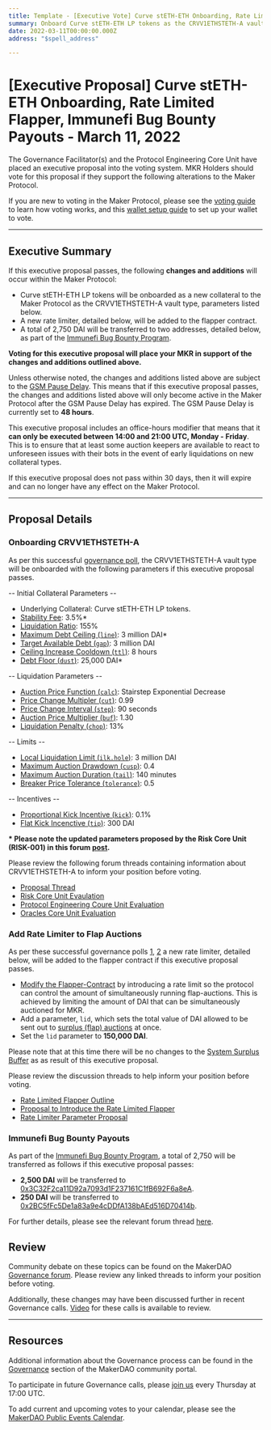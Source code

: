 ```yaml
---
title: Template - [Executive Vote] Curve stETH-ETH Onboarding, Rate Limited Flapper, Immunefi Bug Bounty Payouts - March 11, 2022
summary: Onboard Curve stETH-ETH LP tokens as the CRVV1ETHSTETH-A vault type, add rate limiter to the flapper contract, Immunefi Bug Bounty payouts.
date: 2022-03-11T00:00:00.000Z
address: "$spell_address"

---
```

# [Executive Proposal] Curve stETH-ETH Onboarding, Rate Limited Flapper, Immunefi Bug Bounty Payouts - March 11, 2022

The Governance Facilitator(s) and the Protocol Engineering Core Unit have placed an executive proposal into the voting system. MKR Holders should vote for this proposal if they support the following alterations to the Maker Protocol.

If you are new to voting in the Maker Protocol, please see the [voting guide](https://community-development.makerdao.com/en/learn/governance/how-voting-works/) to learn how voting works, and this [wallet setup guide](https://community-development.makerdao.com/en/learn/governance/voting-setup/) to set up your wallet to vote.

---

## Executive Summary

If this executive proposal passes, the following **changes and additions** will occur within the Maker Protocol:
- Curve stETH-ETH LP tokens will be onboarded as a new collateral to the Maker Protocol as the CRVV1ETHSTETH-A vault type, parameters listed below.
- A new rate limiter, detailed below, will be added to the flapper contract.
- A total of 2,750 DAI will be transferred to two addresses, detailed below, as part of the [Immunefi Bug Bounty Program](https://mips.makerdao.com/mips/details/MIP64).

**Voting for this executive proposal will place your MKR in support of the changes and additions outlined above.**

Unless otherwise noted, the changes and additions listed above are subject to the [GSM Pause Delay](https://manual.makerdao.com/parameter-index/core/param-gsm-pause-delay). This means that if this executive proposal passes, the changes and additions listed above will only become active in the Maker Protocol after the GSM Pause Delay has expired. The GSM Pause Delay is currently set to **48 hours**.

This executive proposal includes an office-hours modifier that means that it **can only be executed between 14:00 and 21:00 UTC, Monday - Friday**. This is to ensure that at least some auction keepers are available to react to unforeseen issues with their bots in the event of early liquidations on new collateral types.

If this executive proposal does not pass within 30 days, then it will expire and can no longer have any effect on the Maker Protocol.

---

## Proposal Details

### Onboarding CRVV1ETHSTETH-A

As per this successful [governance poll](https://vote.makerdao.com/polling/Qmek9vzo), the CRVV1ETHSTETH-A vault type will be onboarded with the following parameters if this executive proposal passes.

-- Initial Collateral Parameters --

* Underlying Collateral: Curve stETH-ETH LP tokens.
* [Stability Fee](https://manual.makerdao.com/parameter-index/vault-risk/param-stability-fee): 3.5%*
* [Liquidation Ratio](https://manual.makerdao.com/parameter-index/vault-risk/param-liquidation-ratio): 155%
* [Maximum Debt Ceiling (`line`)](https://manual.makerdao.com/module-index/module-dciam#maximum-debt-ceiling-line): 3 million DAI*
* [Target Available Debt (`gap`)](https://manual.makerdao.com/module-index/module-dciam#target-available-debt-gap): 3 million DAI
* [Ceiling Increase Cooldown (`ttl`)](https://manual.makerdao.com/module-index/module-dciam#ceiling-increase-cooldown-ttl): 8 hours
* [Debt Floor (`dust`)](https://manual.makerdao.com/parameter-index/vault-risk/param-debt-floor): 25,000 DAI*

-- Liquidation Parameters --

* [Auction Price Function (`calc`)](https://manual.makerdao.com/parameter-index/collateral-auction/param-auction-price-function): Stairstep Exponential Decrease
* [Price Change Multipler (`cut`)](https://manual.makerdao.com/parameter-index/collateral-auction/param-auction-price-function#exponential-stair-step): 0.99
* [Price Change Interval (`step`)](https://manual.makerdao.com/parameter-index/collateral-auction/param-auction-price-function#exponential-stair-step): 90 seconds
* [Auction Price Multiplier (`buf`)](https://manual.makerdao.com/parameter-index/collateral-auction/param-auction-price-multiplier): 1.30
* [Liquidation Penalty (`chop`)](https://manual.makerdao.com/parameter-index/vault-risk/param-liquidation-penalty): 13%

-- Limits --

* [Local Liquidation Limit (`ilk.hole`)](https://manual.makerdao.com/parameter-index/collateral-auction/param-local-liquidation-limit): 3 million DAI
* [Maximum Auction Drawdown (`cusp`)](https://manual.makerdao.com/parameter-index/collateral-auction/param-max-auction-drawdown): 0.4
* [Maximum Auction Duration (`tail`)](https://manual.makerdao.com/parameter-index/collateral-auction/param-max-auction-duration): 140 minutes
* [Breaker Price Tolerance (`tolerance`)](https://manual.makerdao.com/parameter-index/collateral-auction/param-breaker-price-tolerance): 0.5

-- Incentives --

* [Proportional Kick Incentive (`kick`)](https://manual.makerdao.com/parameter-index/collateral-auction/param-proportional-kick-incentive): 0.1%
* [Flat Kick Incenctive (`tip`)](https://manual.makerdao.com/parameter-index/collateral-auction/param-flat-kick-incentive): 300 DAI

**\*  Please note the updated parameters proposed by the Risk Core Unit (RISK-001) in this forum [post](https://forum.makerdao.com/t/curvelp-steth-eth-parameters-adjustment/13767).**

Please review the following forum threads containing information about CRVV1ETHSTETH-A to inform your position before voting.

* [Proposal Thread](https://forum.makerdao.com/t/curvelp-steth-eth-mip6-collateral-onboarding-application/10229)
* [Risk Core Unit Evaulation](https://forum.makerdao.com/t/curvelp-steth-eth-collateral-onboarding-risk-evaluation/11224)
* [Protocol Engineering Coure Unit Evaluation](https://forum.makerdao.com/t/curve-fi-eth-steth-erc20-token-smart-contract-technical-assessment/11855)
* [Oracles Core Unit Evaluation](https://forum.makerdao.com/t/curvelp-steth-eth-collateral-onboarding-oracle-assessment-mip10c3-sp43/11854)

### Add Rate Limiter to Flap Auctions

As per these successful governance polls [1](https://vote.makerdao.com/polling/QmagLVA2), [2](https://vote.makerdao.com/polling/Qmdd4Pg7) a new rate limiter, detailed below, will be added to the flapper contract if this executive proposal passes.

* [Modify the Flapper-Contract](https://forum.makerdao.com/t/rate-limited-flapper/13056) by introducing a rate limit so the protocol can control the amount of simultaneously running flap-auctions. This is achieved by limiting the amount of DAI that can be simultaneously auctioned for MKR.
* Add a parameter, `lid`, which sets the total value of DAI allowed to be sent out to [surplus (flap) auctions](https://auctions.makerdao.com/flap) at once.
* Set the `lid` parameter to **150,000 DAI**.

Please note that at this time there will be no changes to the [System Surplus Buffer](https://manual.makerdao.com/parameter-index/core/param-system-surplus-buffer) as as result of this executive proposal.

Please review the discussion threads to help inform your position before voting.

* [Rate Limited Flapper Outline](https://forum.makerdao.com/t/rate-limited-flapper/13056)
* [Proposal to Introduce the Rate Limited Flapper](https://forum.makerdao.com/t/signal-request-bring-back-the-mkr-burn/12837)
* [Rate Limiter Parameter Proposal](https://forum.makerdao.com/t/rate-limiter-parameter-proposal/13193)

### Immunefi Bug Bounty Payouts

As part of the [Immunefi Bug Bounty Program](https://mips.makerdao.com/mips/details/MIP64), a total of 2,750 will be transferred as follows if this executive proposal passes:

* **2,500 DAI** will be transferred to [0x3C32F2ca11D92a7093d1F237161C1fB692F6a8eA](https://etherscan.io/address/0x3C32F2ca11D92a7093d1F237161C1fB692F6a8eA).
* **250 DAI** will be transferred to [0x2BC5fFc5De1a83a9e4cDDfA138bAEd516D70414b](https://etherscan.io/address/0x2BC5fFc5De1a83a9e4cDDfA138bAEd516D70414b).

For further details, please see the relevant forum thread [here](https://forum.makerdao.com/t/bounty-payout-request-for-immunefi-bug-5565/13545).

## Review

Community debate on these topics can be found on the MakerDAO [Governance forum](https://forum.makerdao.com/). Please review any linked threads to inform your position before voting.

Additionally, these changes may have been discussed further in recent Governance calls. [Video](https://www.youtube.com/playlist?list=PLLzkWCj8ywWNq5-90-Id6VPSsrk4OWVan) for these calls is available to review.

---

## Resources

Additional information about the Governance process can be found in the [Governance](https://community-development.makerdao.com/en/learn/governance) section of the MakerDAO community portal.

To participate in future Governance calls, please [join us](https://github.com/makerdao/community/tree/master/governance/governance-and-risk-meetings) every Thursday at 17:00 UTC.

To add current and upcoming votes to your calendar, please see the [MakerDAO Public Events Calendar](https://calendar.google.com/calendar/embed?src=makerdao.com_3efhm2ghipksegl009ktniomdk%40group.calendar.google.com&ctz=UTC&mode=week&showCalendars=0&showPrint=0).
